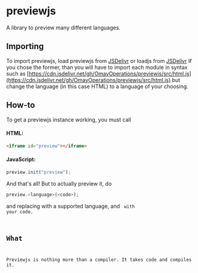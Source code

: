 # previewjs
A library to preview many different languages.
## Importing
To import previewjs, load previewjs from [JSDelivr](https://cdn.jsdelivr.net/gh/OmayOperations/previewjs/preview.js) or loadjs from [JSDelivr](https://cdn.jsdelivr.net/gh/OmayOperations/previewjs/load.js)
If you chose the former, than you will have to import each module in syntax such as [https://cdn.jsdelivr.net/gh/OmayOperations/previewjs/src/html.js](https://cdn.jsdelivr.net/gh/OmayOperations/previewjs/src/html.js) but change the language (in this case HTML) to a language of your choosing.
## How-to
To get a previewjs instance working, you must call
#### HTML:
```html
<iframe id="preview"></iframe>
```
#### JavaScript:
```javascript
preview.init("preview");
```   
And that's all!
But to actually preview it, do
```javascript
preview.<language>(<code>);
```
and replacing <language> with a supported language, and <code> with your code.
## What
Previewjs is nothing more than a compiler. It takes code and compiles it.
